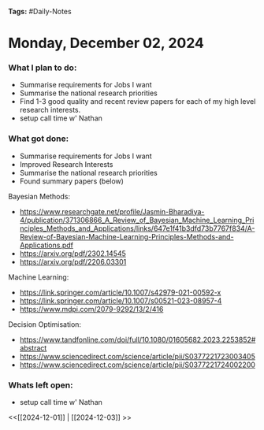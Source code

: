 **Tags:** #Daily-Notes
# Monday, December 02, 2024

### What I plan to do:

- Summarise requirements for Jobs I want
- Summarise the national research priorities
- Find 1-3 good quality and recent review papers for each of my high level research interests.
- setup call time w' Nathan 

### What got done:
- Summarise requirements for Jobs I want
- Improved Research Interests
- Summarise the national research priorities
- Found summary papers (below)

Bayesian Methods:
- https://www.researchgate.net/profile/Jasmin-Bharadiya-4/publication/371306866_A_Review_of_Bayesian_Machine_Learning_Principles_Methods_and_Applications/links/647e1f41b3dfd73b7767f834/A-Review-of-Bayesian-Machine-Learning-Principles-Methods-and-Applications.pdf
- https://arxiv.org/pdf/2302.14545
- https://arxiv.org/pdf/2206.03301

Machine Learning:
- https://link.springer.com/article/10.1007/s42979-021-00592-x
- https://link.springer.com/article/10.1007/s00521-023-08957-4
- https://www.mdpi.com/2079-9292/13/2/416 

Decision Optimisation:
- https://www.tandfonline.com/doi/full/10.1080/01605682.2023.2253852#abstract
- https://www.sciencedirect.com/science/article/pii/S0377221723003405
- https://www.sciencedirect.com/science/article/pii/S0377221724002200

### Whats left open:
- setup call time w' Nathan 

<<[[2024-12-01]] | [[2024-12-03]] >>